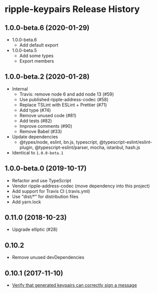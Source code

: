 # ripple-keypairs Release History

## 1.0.0-beta.6 (2020-01-29)

* 1.0.0-beta.6
  * Add default export
* 1.0.0-beta.5
  * Add some types
  * Export members

## 1.0.0-beta.2 (2020-01-28)

* Internal
  * Travis: remove node 6 and add node 13 (#59)
  * Use published ripple-address-codec (#58)
  * Replace TSLint with ESLint + Prettier (#71)
  * Add type (#74)
  * Remove unused code (#81)
  * Add tests (#82)
  * Improve comments (#90)
  * Remove Babel (#33)
* Update dependencies
  * @types/node, eslint, bn.js, typescript, @typescript-eslint/eslint-plugin, @typescript-eslint/parser, mocha, istanbul, hash.js
* Identical to `1.0.0-beta.1`

## 1.0.0-beta.0 (2019-10-17)

* Refactor and use TypeScript
* Vendor ripple-address-codec (move dependency into this project)
* Add support for Travis CI (.travis.yml)
* Use "dist/*" for distribution files
* Add yarn.lock

## 0.11.0 (2018-10-23)

* Upgrade elliptic (#28)

## 0.10.2

* Remove unused devDependencies

## 0.10.1 (2017-11-10)

* [Verify that generated keypairs can correctly sign a message](https://github.com/ripple/ripple-keypairs/pull/22)
